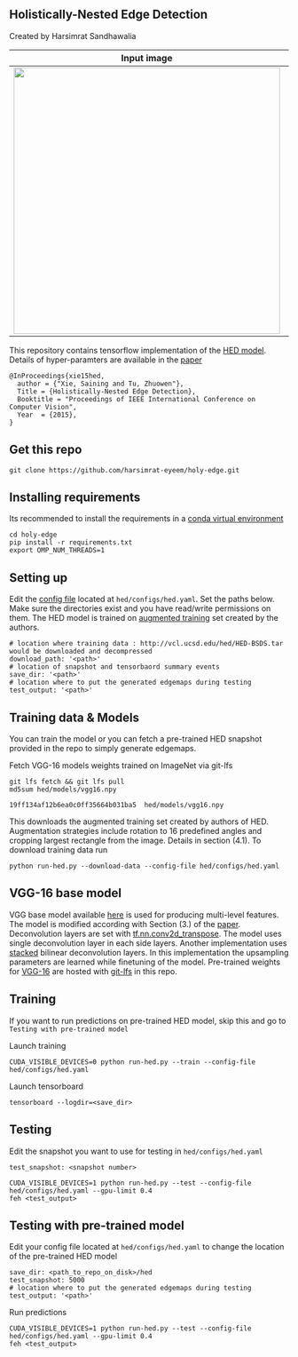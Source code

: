 ## Holistically-Nested Edge Detection

Created by Harsimrat Sandhawalia

Input image                |  Edge maps during training
:-------------------------:|:-------------------------:
<img src="https://github.com/harsimrat-eyeem/holy-edge/blob/master/hed/example-results/35049.jpg" width="480">  |  <img src="https://github.com/harsimrat-eyeem/holy-edge/blob/master/hed/example-results/animated-7.gif" width="480">

This repository contains tensorflow implementation of the [HED model](https://github.com/s9xie/hed). Details of hyper-paramters are available in the [paper](https://arxiv.org/pdf/1504.06375.pdf)

    @InProceedings{xie15hed,
      author = {"Xie, Saining and Tu, Zhuowen"},
      Title = {Holistically-Nested Edge Detection},
      Booktitle = "Proceedings of IEEE International Conference on Computer Vision",
      Year  = {2015},
    }

## Get this repo
```
git clone https://github.com/harsimrat-eyeem/holy-edge.git
```

## Installing requirements
Its recommended to install the requirements in a [conda virtual environment](https://conda.io/docs/using/envs.html#create-an-environment)
```
cd holy-edge
pip install -r requirements.txt
export OMP_NUM_THREADS=1
```

## Setting up

Edit the [config file](https://github.com/harsimrat-eyeem/holy-edge/blob/master/hed/configs/hed.yaml) located at `hed/configs/hed.yaml`. Set the paths below. Make sure the directories exist and you have read/write permissions on them.
The HED model is trained on [augmented training](http://vcl.ucsd.edu/hed/HED-BSDS.tar) set created by the authors.
```
# location where training data : http://vcl.ucsd.edu/hed/HED-BSDS.tar would be downloaded and decompressed
download_path: '<path>'
# location of snapshot and tensorbaord summary events
save_dir: '<path>'
# location where to put the generated edgemaps during testing
test_output: '<path>'
```

## Training data & Models
You can train the model or you can fetch a pre-trained HED snapshot provided in the repo to simply generate edgemaps.

Fetch VGG-16 models weights trained on ImageNet via git-lfs
```
git lfs fetch && git lfs pull
md5sum hed/models/vgg16.npy
```
`19ff134af12b6ea0c0ff35664b031ba5  hed/models/vgg16.npy`

This downloads the augmented training set created by authors of HED. Augmentation strategies include rotation to 16 predefined angles and cropping largest rectangle from the image. Details in section (4.1). To download training data run
```
python run-hed.py --download-data --config-file hed/configs/hed.yaml
```

## VGG-16 base model
VGG base model available [here](https://github.com/machrisaa/tensorflow-vgg) is used for producing multi-level features. The model is modified according with Section (3.) of the [paper](https://arxiv.org/pdf/1504.06375.pdf). Deconvolution layers are set with [tf.nn.conv2d_transpose](https://www.tensorflow.org/api_docs/python/tf/nn/conv2d_transpose). The model uses single deconvolution layer in each side layers. Another implementation uses [stacked](https://github.com/ppwwyyxx/tensorpack/blob/master/examples/HED/hed.py#L35) bilinear deconvolution layers. In this implementation the upsampling parameters are learned while finetuning of the model. Pre-trained weights for [VGG-16](https://mega.nz/#!YU1FWJrA!O1ywiCS2IiOlUCtCpI6HTJOMrneN-Qdv3ywQP5poecM) are hosted with [git-lfs](https://github.com/harsimrat-eyeem/holy-edge/blob/master/hed/models/vgg16.npy) in this repo.

## Training
If you want to run predictions on pre-trained HED model, skip this and go to `Testing with pre-trained model`

Launch training
```
CUDA_VISIBLE_DEVICES=0 python run-hed.py --train --config-file hed/configs/hed.yaml
```
Launch tensorboard
```
tensorboard --logdir=<save_dir>
```

## Testing
Edit the snapshot you want to use for testing in `hed/configs/hed.yaml`

```
test_snapshot: <snapshot number>
```
```
CUDA_VISIBLE_DEVICES=1 python run-hed.py --test --config-file hed/configs/hed.yaml --gpu-limit 0.4
feh <test_output>
```

## Testing with pre-trained model
Edit your config file located at `hed/configs/hed.yaml` to change the location of the pre-trained HED model

```
save_dir: <path_to_repo_on_disk>/hed
test_snapshot: 5000
# location where to put the generated edgemaps during testing
test_output: '<path>'
```

Run predictions
```
CUDA_VISIBLE_DEVICES=1 python run-hed.py --test --config-file hed/configs/hed.yaml --gpu-limit 0.4
feh <test_output>
```
